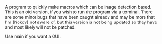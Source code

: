 A program to quickly make macros which can be image detection based. This is an old version, if you wish to run the program via a terminal. There are some minor bugs that have been caught already and may be more that I'm (Nokov) not aware of, but this version is not being updated so they have and most likely will not be patched.

Use main if you want a GUI. 
